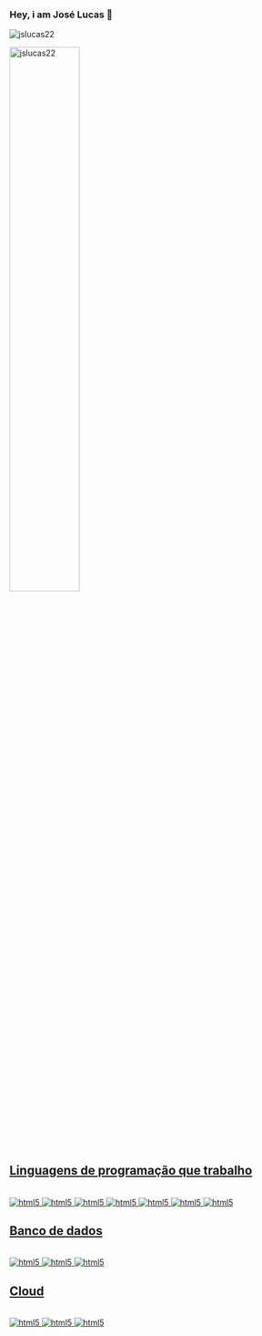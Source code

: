 ### Hey, i am José Lucas 🤝

<p align="left"> <img src="https://komarev.com/ghpvc/?username=jslucas22&label=Profile%20views&color=0e75b6&style=flat" alt="jslucas22" /> </p>

<div>
 <a href="https://github.com/denvercoder1/github-readme-streak-stats" title="Github Readme Streak Stats"><img src="https://github-readme-streak-stats.herokuapp.com/?user=jslucas22&background=24292f&border=373e47&stroke=373e47&currStreakNum=adbac7&sideNums=adbac7&sideLabels=adbac7&dates=adbac7&ring=539bf5&currStreakLabel=539bf5&fire=539bf5" alt="jslucas22" width=49.5% />
<p>
</div>

## Linguagens de programação que trabalho

<div style="display: inline_block"><br/>
 <img alt="html5" src="https://img.shields.io/badge/C-00599C?style=for-the-badge&logo=c&logoColor=white" />
  <img alt="html5" src="https://img.shields.io/badge/C%2B%2B-00599C?style=for-the-badge&logo=c%2B%2B&logoColor=white" />
   <img alt="html5" src="https://img.shields.io/badge/C%23-239120?style=for-the-badge&logo=c-sharp&logoColor=white" />
    <img alt="html5" src="https://img.shields.io/badge/Java-ED8B00?style=for-the-badge&logo=openjdk&logoColor=white" />
    <img alt="html5" src="https://img.shields.io/badge/PHP-777BB4?style=for-the-badge&logo=php&logoColor=white" />
    <img alt="html5" src="https://img.shields.io/badge/JavaScript-F7DF1E?style=for-the-badge&logo=javascript&logoColor=black" />
        <img alt="html5" src="https://img.shields.io/badge/Python-3776AB?style=for-the-badge&logo=python&logoColor=white" />
</div>

## Banco de dados

<div style="display: inline_block"><br/>
        <img alt="html5" src="https://img.shields.io/badge/MySQL-00000F?style=for-the-badge&logo=mysql&logoColor=white" />
               <img alt="html5" src="https://img.shields.io/badge/PostgreSQL-316192?style=for-the-badge&logo=postgresql&logoColor=white" />
               <img alt="html5" src="https://img.shields.io/badge/Microsoft_SQL_Server-CC2927?style=for-the-badge&logo=microsoft-sql-server&logoColor=white" />
</div>

## Cloud

<div style="display: inline_block"><br/>
               <img alt="html5" src="https://img.shields.io/badge/Amazon_AWS-232F3E?style=for-the-badge&logo=amazon-aws&logoColor=white" />
               <img alt="html5" src="https://img.shields.io/badge/Microsoft_Azure-0089D6?style=for-the-badge&logo=microsoft-azure&logoColor=white" />
               <img alt="html5" src="https://img.shields.io/badge/Google_Cloud-4285F4?style=for-the-badge&logo=google-cloud&logoColor=white" />
</div>
